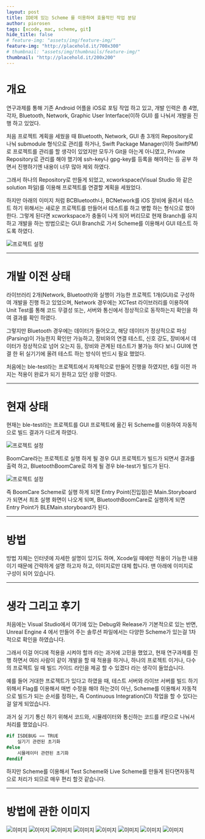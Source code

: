 ```yaml
---
layout: post
title: IDE에 있는 Scheme 를 이용하여 효율적인 작업 분담
author: piorosen
tags: [xcode, mac, scheme, git]
hide_title: false
# feature-img: "assets/img/feature-img/"
feature-img: "http://placehold.it/700x300"
# thumbnail: "assets/img/thumbnails/feature-img/"
thumbnail: "http://placehold.it/200x200"
---
```


# 개요

연구과제를 통해 기존 Android 어플을 iOS로 포팅 작업 하고 있고, 개발 인력은 총 4명, 각자, Bluetooth, Network, Graphic User Interface(이하 GUI) 를 나눠서 개발을 진행 하고 있었다.

처음 프로젝트 계획을 세웠을 때 Bluetooth, Network, GUI 총 3개의 Repository로 나눠 submodule 형식으로 관리를 하거나, Swift Package Manager(이하 SwiftPM)로 프로젝트를 관리를 할 생각이 있었지만 모두가 Git을 아는게 아니였고, Private Repository로 관리를 해야 했기에 ssh-key나 gpg-key를 등록을 해야하는 등 공부 하면서 진행하기엔 내용이 너무 많아 제외 하였다.

그래서 하나의 Repository로 만들게 되었고, xcworkspace(Visual Studio 와 같은 solution 파일)를 이용해 프로젝트를 연결할 계획을 세웠었다.

하지만 아래의 이미지 처럼 BCBluetooth나, BCNetwork를 iOS 장비에 올려서 테스트 하기 위해서는 새로운 프로젝트를 만들어서 테스트를 하고 병합 하는 형식으로 했야 한다.
그렇게 된다면 xcworkspace가 충돌이 나게 되어 버리므로 현재 Branch를 유지 하고 개발을 하는 방법으로는 GUI Branch로 가서 Scheme를 이용해서 GUI 테스트 하도록 하였다.

![프로젝트 설정](/assets/img/post/2021-05-27-projectfile.png)

---

# 개발 이전 상태

라이브러리 2개(Network, Bluetooth)와 실행이 가능한 프로젝트 1개(GUI)로 구성하여 개발을 진행 하고 있었으며, Network 경우에는 XCTest 라이브러리를 이용하여 Unit Test를 통해 코드 무결성 또는, 서버와 통신에서 정상적으로 동작하는지 확인을 하여 결과를 확인 하였다.

그렇지만 Bluetooth 경우에는 데이터가 들어오고, 해당 데이터가 정상적으로 파싱(Parsing)이 가능한지 확인만 가능하고, 장비와의 연결 테스트, 신호 강도, 장비에서 데이터가 정상적으로 넘어 오는지 등, 장비와 관계된 테스트가 불가능 하다 보니 GUI에 연결 한 뒤 실기기에 올려 테스트 하는 방식이 반드시 필요 했었다.

처음에는 ble-test라는 프로젝트에서 자체적으로 만들어 진행을 하였지만, 6월 이전 까지는 적용이 완료가 되기 원하고 있던 상황 이였다.

---

# 현재 상태

현재는 ble-test라는 프로젝트를 GUI 프로젝트에 옮긴 뒤 Scheme를 이용하여 자동적으로 빌드 결과가 다르게 하였다.

![프로젝트 설정](/assets/img/post/2021-05-27-schemestate.png)

BoomCare라는 프로젝트로 실행 하게 될 경우 GUI 프로젝트가 빌드가 되면서 결과를 출력 하고, BluetoothBoomCare로 하게 될 경우 ble-test가 빌드가 된다.

![프로젝트 설정](/assets/img/post/2021-05-27-nowprojectfile.png)

즉 BoomCare Scheme로 실행 하게 되면 Entry Point(진입점)은 Main.Storyboard가 되면서
최초 실행 화면이 나오게 되며, BluetoothBoomCare로 실행하게 되면 Entry Point가 BLEMain.storyboard가 된다.

---

# 방법

방법 자체는 인터넷에 자세한 설명이 있기도 하며, Xcode일 때에만 적용이 가능한 내용이기 때문에 간략하게 설명 하고자 하고, 이미지로만 대체 합니다. 맨 아래에 이미지로 구성이 되어 있습니다.

---

# 생각 그리고 후기

처음에는 Visual Studio에서 여기에 있는 Debug와 Release가 기본적으로 있는 반면, Unreal Engine 4 에서 만들어 주는 솔루션 파일에서는 다양한 Scheme가 있는걸 1차적으로 확인을 하였습니다.

그래서 이걸 어디에 적용을 시켜야 할까 라는 과거에 고민을 했었고, 현재 연구과제를 진행 하면서 여러 사람이 같이 개발을 할 때 적용을 하거나, 하나의 프로젝트 이거나, 다수의 프로젝트 일 때 빌드 가이드 라인을 제공 할 수 있겠다 라는 생각이 들었습니다.

예를 들어 거대한 프로젝트가 있다고 하였을 때, 테스트 서버와 라이브 서버를 빌드 하기 위해서 Flag를 이용해서 매번 수정을 해야 하는것이 아닌, Scheme를 이용해서 자동적으로 빌드가 되는 순서를 정하는, 즉 Continuous Integration(CI) 작업을 할 수 있다는 걸 알게 되었습니다.

과거 실 기기 통신 하기 위해서 코드와, 시뮬레이터와 통신하는 코드를 if문으로 나눠서 처리를 했었습니다.

```cs
#if ISDEBUG == TRUE
    실기기 관련된 초기화
#else
    시뮬레이터 관련된 초기화
#endif
```

하지만 Scheme를 이용해서 Test Scheme와 Live Scheme를 만들게 된다면자동적으로 처리가 되므로 매우 편리 할것 같습니다.

---

# 방법에 관한 이미지

![이미지](/assets/img/post/2021-05-27-dude1.png)
![이미지](/assets/img/post/2021-05-27-dude2.png)
![이미지](/assets/img/post/2021-05-27-dude3.png)
![이미지](/assets/img/post/2021-05-27-dude4.png)
![이미지](/assets/img/post/2021-05-27-dude5.png)
![이미지](/assets/img/post/2021-05-27-dude6.png)
![이미지](/assets/img/post/2021-05-27-dude7.png)
![이미지](/assets/img/post/2021-05-27-dude8.png)
